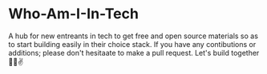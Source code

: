 # Who-Am-I-In-Tech
A hub for new entreants in tech to get free and open source materials so as to start building easily in their choice stack. If you have any contibutions or additions; please don't hesitaate to make a pull request.
Let's build together 🚀🚀✌
